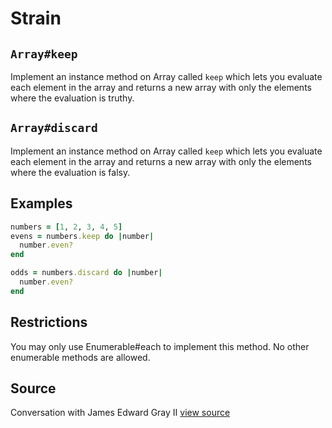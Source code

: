 # Strain



## `Array#keep`

Implement an instance method on Array called `keep` which lets you
evaluate each element in the array and returns a new array with
only the elements where the evaluation is truthy.

## `Array#discard`

Implement an instance method on Array called `keep` which lets you
evaluate each element in the array and returns a new array with
only the elements where the evaluation is falsy.

## Examples

```ruby
numbers = [1, 2, 3, 4, 5]
evens = numbers.keep do |number|
  number.even?
end

odds = numbers.discard do |number|
  number.even?
end
```

## Restrictions

You may only use Enumerable#each to implement this method. No other enumerable methods are allowed.


## Source

Conversation with James Edward Gray II [view source](https://twitter.com/jeg2)
